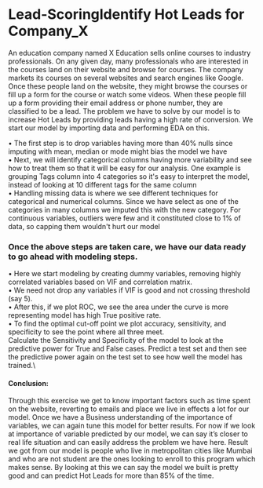 # Lead-ScoringIdentify Hot Leads for Company_X

An education company named X Education sells online courses to industry professionals. On any given day, many professionals who are interested in the courses land on their website and browse for courses. 
The company markets its courses on several websites and search engines like Google. <br />
Once these people land on the website, they might browse the courses or fill up a form for the course or watch some videos. When these people fill up a form providing their email address or phone number, they are classified to be a lead. 
The problem we have to solve by our model is to increase Hot Leads by providing leads having a high rate of conversion.
We start our model by importing data and performing EDA on this.

•	The first step is to drop variables having more than 40% nulls since imputing with mean, median or mode might bias the model we have<br />
•	Next, we will identify categorical columns having more variability and see how to treat them so that it will be easy for our analysis. One example is grouping Tags column into 4 categories so it's easy to interpret the model, instead of looking at 10 different tags for the same column<br />
•	Handling missing data is where we see different techniques for categorical and numerical columns. Since we have select as one of the categories in many columns we imputed this with the new category. For continuous variables, outliers were few and it constituted close to 1% of data, so capping them wouldn't hurt our model

### Once the above steps are taken care, we have our data ready to go ahead with modeling steps. 
•	Here we start modeling by creating dummy variables, removing highly correlated variables based on VIF and correlation matrix.\
•	We need not drop any variables if VIF is good and not crossing threshold (say 5).\
•	After this, if we plot ROC, we see the area under the curve is more representing model has high True positive rate.\
•	To find the optimal cut-off point we plot accuracy, sensitivity, and specificity to see the point where all three meet.\
Calculate the Sensitivity and Specificity of the model to look at the predictive power for True and False cases. Predict a test set and then see the predictive power again on the test set to see how well the model has trained.\
#### Conclusion:

Through this exercise we get to know important factors such as time spent on the website, reverting to emails and place we live in effects a lot for our model. Once we have a Business understanding of the importance of variables, we can again tune this model for better results.
For now if we look at importance of variable predicted by our model, we can say it’s closer to real life situation and can easily address the problem we have here.
Result we got from our model is people who live in metropolitan cities like Mumbai and who are not student are the ones looking to enroll to this program which makes sense. By looking at this we can say the model we built is pretty good and can predict Hot Leads for more than 85% of the time.

